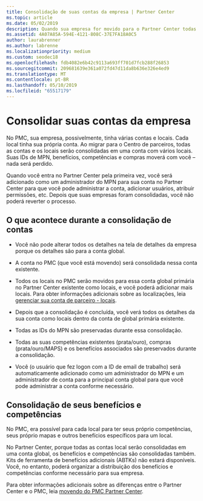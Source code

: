```yaml
---
title: Consolidação de suas contas da empresa | Partner Center
ms.topic: article
ms.date: 05/02/2019
description: Quando sua empresa for movido para o Partner Center todas as suas contas são consolidadas em uma conta
ms.assetid: 4A07A85A-594E-4121-808C-37E7FA18A0C5
author: laurabrenner
ms.author: labrenne
ms.localizationpriority: medium
ms.custom: seodec18
ms.openlocfilehash: fdb4082e6b42c9113a693ff701d7fcb288f26853
ms.sourcegitcommit: 209681639e361a072fd47d11da8b636e326e4ed9
ms.translationtype: MT
ms.contentlocale: pt-BR
ms.lasthandoff: 05/10/2019
ms.locfileid: "65517179"
---
```

# <a name="consolidate-your-company-accounts"></a>Consolidar suas contas da empresa

No PMC, sua empresa, possivelmente, tinha várias contas e locais. Cada local tinha sua própria conta. Ao migrar para o Centro de parceiros, todas as contas e os locais serão consolidadas em uma conta com vários locais. Suas IDs de MPN, benefícios, competências e compras moverá com você – nada será perdido. 

Quando você entra no Partner Center pela primeira vez, você será adicionado como um administrador do MPN para sua conta no Partner Center para que você pode administrar a conta, adicionar usuários, atribuir permissões, etc. Depois que suas empresas foram consolidadas, você não poderá reverter o processo.

## <a name="what-happens-during-consolidation-of-accounts"></a>O que acontece durante a consolidação de contas

- Você não pode alterar todos os detalhes na tela de detalhes da empresa porque os detalhes são para a conta global. 

- A conta no PMC (que você está movendo) será consolidada nessa conta existente. 

- Todos os locais no PMC serão movidos para essa conta global primária no Partner Center existente como locais, e você poderá adicionar mais locais. Para obter informações adicionais sobre as localizações, leia [gerenciar sua conta de parceiro - locais](manage-locations.md).

- Depois que a consolidação é concluída, você verá todos os detalhes da sua conta como locais dentro da conta de global primária existente.

- Todas as IDs do MPN são preservadas durante essa consolidação.

- Todas as suas competências existentes (prata/ouro), compras (prata/ouro/MAPS) e os benefícios associados são preservados durante a consolidação.

- Você (o usuário que fez logon com a ID de email de trabalho) será automaticamente adicionado como um administrador do MPN e um administrador de conta para a principal conta global para que você pode administrar a conta conforme necessário. 


## <a name="consolidating-your-benefits-and-competencies"></a>Consolidação de seus benefícios e competências

No PMC, era possível para cada local para ter seus próprio competências, seus próprio mapas e outros benefícios específicos para um local.

No Partner Center, porque todas as contas local serão consolidadas em uma conta global, os benefícios e competências são consolidadas também. Kits de ferramenta de benefícios adicionais (ABTKs) não estará disponíveis. Você, no entanto, poderá organizar a distribuição dos benefícios e competências conforme necessário para sua empresa.

Para obter informações adicionais sobre as diferenças entre o Partner Center e o PMC, leia [movendo do PMC Partner Center](pmc-to-partner-center.md). 